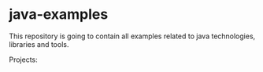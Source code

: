 # java-examples
This repository is going to contain all examples related to java technologies, libraries and tools.

Projects:
